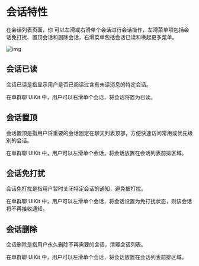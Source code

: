# 会话特性

在会话列表页面，你 可以左滑或右滑单个会话进行会话操作，左滑菜单项包括会话免打扰、置顶会话和删除会话，右滑菜单包括会话已读和唤起更多菜单。

![img](/images/uikit/chatuikit/ios/configurationitem/conversation/Appearance_conversation_swipeLeftActions.png)

<Toc />

## 会话已读	

会话已读是指显示用户是否已阅读过含有未读消息的特定会话。

在单群聊 UIKit 中，用户可以右滑单个会话，将会话将置为已读。

## 会话置顶

会话置顶是指用户将重要的会话固定在聊天列表顶部，方便快速访问常用或优先级别的会话。

在单群聊 UIKit 中，用户可以左滑单个会话，将会话放置在会话列表前排区域。

## 会话免打扰

会话免打扰是指用户暂时关闭特定会话的通知，避免被打扰。

在单群聊 UIKit 中，用户可以左滑单个会话，将会话设置为免打扰状态，则该会话将不再接收通知。

## 会话删除	

会话删除是指用户永久删除不再需要的会话，清理会话列表。

在单群聊 UIKit 中，用户可以左滑单个会话，将会话放置在会话列表前排区域。
